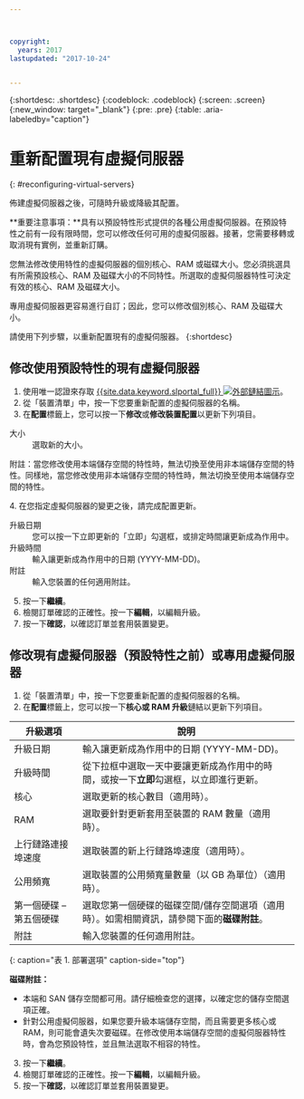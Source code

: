 ```yaml
---



copyright:
  years: 2017
lastupdated: "2017-10-24"


---
```


{:shortdesc: .shortdesc}
{:codeblock: .codeblock}
{:screen: .screen}
{:new_window: target="_blank"}
{:pre: .pre}
{:table: .aria-labeledby="caption"}


# 重新配置現有虛擬伺服器
{: #reconfiguring-virtual-servers}

佈建虛擬伺服器之後，可隨時升級或降級其配置。  

**重要注意事項：**具有以預設特性形式提供的各種公用虛擬伺服器。在預設特性之前有一段有限時間，您可以修改任何可用的虛擬伺服器。接著，您需要移轉或取消現有實例，並重新訂購。 

您無法修改使用特性的虛擬伺服器的個別核心、RAM 或磁碟大小。您必須挑選具有所需預設核心、RAM 及磁碟大小的不同特性。所選取的虛擬伺服器特性可決定有效的核心、RAM 及磁碟大小。  

專用虛擬伺服器更容易進行自訂；因此，您可以修改個別核心、RAM 及磁碟大小。

請使用下列步驟，以重新配置現有的虛擬伺服器。
{:shortdesc}

## 修改使用預設特性的現有虛擬伺服器
1. 使用唯一認證來存取 [{{site.data.keyword.slportal_full}} ![外部鏈結圖示](../icons/launch-glyph.svg "外部鏈結圖示")](https://control.softlayer.com/)。 
2. 從「裝置清單」中，按一下您要重新配置的虛擬伺服器的名稱。
3. 在**配置**標籤上，您可以按一下**修改**或**修改裝置配置**以更新下列項目。 
  <dl>
  <dt>大小</dt>
  <dd>選取新的大小。</dd>
  <p><note>附註：當您修改使用本端儲存空間的特性時，無法切換至使用非本端儲存空間的特性。同樣地，當您修改使用非本端儲存空間的特性時，無法切換至使用本端儲存空間的特性。
  </note></p>
  </dl>
4. 在您指定虛擬伺服器的變更之後，請完成配置更新。
  <dl>
  
  <dt>升級日期</dt>
  <dd>您可以按一下立即更新的「立即」勾選框，或排定時間讓更新成為作用中。</dd>

  <dt>升級時間</dt>
  <dd>輸入讓更新成為作用中的日期 (YYYY-MM-DD)。</dd>

  <dt>附註</dt>
  <dd>輸入您裝置的任何適用附註。</dd>
  </dl>

5. 按一下**繼續**。
6. 檢閱訂單確認的正確性。按一下**編輯**，以編輯升級。
7. 按一下**確認**，以確認訂單並套用裝置變更。

## 修改現有虛擬伺服器（預設特性之前）或專用虛擬伺服器
1. 從「裝置清單」中，按一下您要重新配置的虛擬伺服器的名稱。
2. 在**配置**標籤上，您可以按一下**核心或 RAM 升級**鏈結以更新下列項目。 
  
|升級選項|說明                                                                                              |
| ----------------------- | ----------------------------------------------------------------------------------------------------------- |
|升級日期|輸入讓更新成為作用中的日期 (YYYY-MM-DD)。|
|升級時間|從下拉框中選取一天中要讓更新成為作用中的時間，或按一下**立即**勾選框，以立即進行更新。|
|核心|選取更新的核心數目（適用時）。|
|RAM|選取要針對更新套用至裝置的 RAM 數量（適用時）。|
|上行鏈路連接埠速度|選取裝置的新上行鏈路埠速度（適用時）。|
|公用頻寬|選取裝置的公用頻寬量數量（以 GB 為單位）（適用時）。|
|第一個硬碟 – 第五個硬碟 |選取您第一個硬碟的磁碟空間/儲存空間選項（適用時）。如需相關資訊，請參閱下面的**磁碟附註**。|
|附註|輸入您裝置的任何適用附註。|
{: caption="表 1. 部署選項" caption-side="top"}   
  
  **磁碟附註：**
  * 本端和 SAN 儲存空間都可用。請仔細檢查您的選擇，以確定您的儲存空間選項正確。
  * 針對公用虛擬伺服器，如果您要升級本端儲存空間，而且需要更多核心或 RAM，則可能會遺失次要磁碟。在修改使用本端儲存空間的虛擬伺服器特性時，會為您預設特性，並且無法選取不相容的特性。
3. 按一下**繼續**。
4. 檢閱訂單確認的正確性。按一下**編輯**，以編輯升級。
5. 按一下**確認**，以確認訂單並套用裝置變更。
